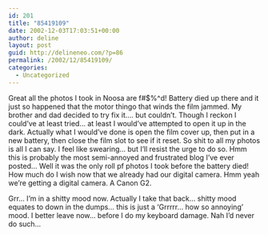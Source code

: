 ```yaml
---
id: 201
title: "85419109"
date: 2002-12-03T17:03:51+00:00
author: deline
layout: post
guid: http://delineneo.com/?p=86
permalink: /2002/12/85419109/
categories:
  - Uncategorized
---
```

Great all the photos I took in Noosa are f#$%^d! Battery died up there and it just so happened that the motor thingo that winds the film jammed. My brother and dad decided to try fix it&#8230;. but couldn&#8217;t. Though I reckon I could&#8217;ve at least tried&#8230; at least I would&#8217;ve attempted to open it up in the dark. Actually what I would&#8217;ve done is open the film cover up, then put in a new battery, then close the film slot to see if it reset. So shit to all my photos is all I can say. I feel like swearing&#8230; but I&#8217;ll resist the urge to do so. Hmm this is probably the most semi-annoyed and frustrated blog I&#8217;ve ever posted&#8230; Well it was the only roll pf photos I took before the battery died! How much do I wish now that we already had our digital camera. Hmm yeah we&#8217;re getting a digital camera. A Canon G2.

Grr&#8230; I&#8217;m in a shitty mood now. Actually I take that back&#8230; shitty mood equates to down in the dumps&#8230; this is just a &#8216;Grrrrr&#8230; how so annoying&#8217; mood. I better leave now&#8230; before I do my keyboard damage. Nah I&#8217;d never do such&#8230;
